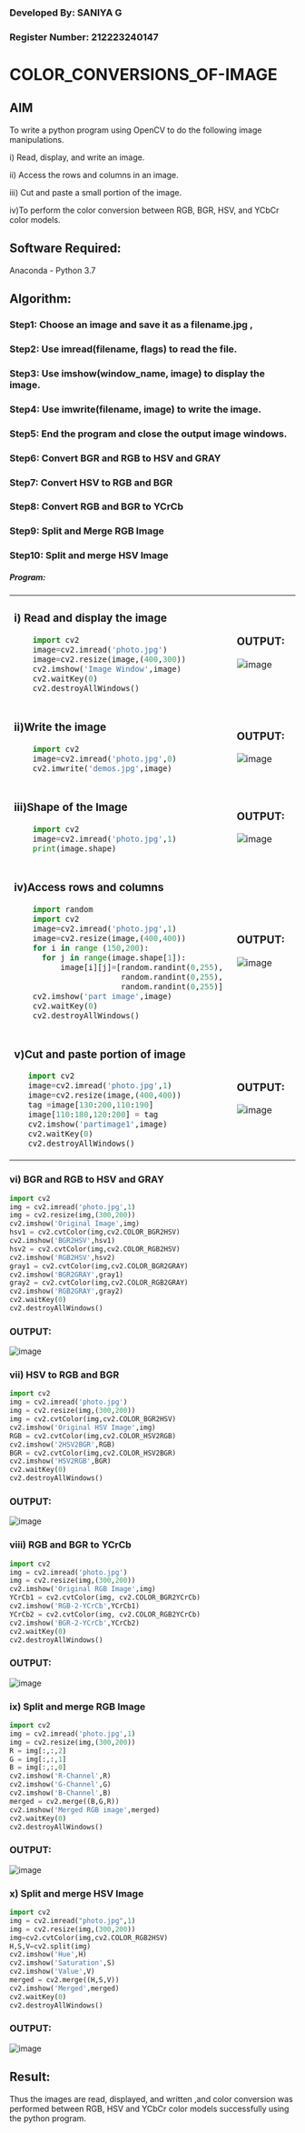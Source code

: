 ### Developed By: SANIYA G
### Register Number: 212223240147

# COLOR_CONVERSIONS_OF-IMAGE
## AIM
To write a python program using OpenCV to do the following image manipulations.

i) Read, display, and write an image.

ii) Access the rows and columns in an image.

iii) Cut and paste a small portion of the image.

iv)To perform the color conversion between RGB, BGR, HSV, and YCbCr color models.


## Software Required:
Anaconda - Python 3.7
## Algorithm:
### Step1: Choose an image and save it as a filename.jpg ,
### Step2: Use imread(filename, flags) to read the file.
### Step3: Use imshow(window_name, image) to display the image.
### Step4: Use imwrite(filename, image) to write the image.
### Step5: End the program and close the output image windows.
### Step6: Convert BGR and RGB to HSV and GRAY
### Step7: Convert HSV to RGB and BGR
### Step8: Convert RGB and BGR to YCrCb
### Step9: Split and Merge RGB Image
### Step10: Split and merge HSV Image

##### Program:

<table>
  <tr>
    <td width=50%>

### i) Read and display the image
```Python
    import cv2
    image=cv2.imread('photo.jpg')
    image=cv2.resize(image,(400,300))
    cv2.imshow('Image Window',image)
    cv2.waitKey(0)
    cv2.destroyAllWindows()
``` 
  </td>
  <td>

### OUTPUT:
![image](https://github.com/user-attachments/assets/a98b0b9e-cd03-4682-beb0-e7991d0d2bef)




  </td>
  </tr>

   <tr>
    <td width=50%>

### ii)Write the image
```Python
    import cv2
    image=cv2.imread('photo.jpg',0)
    cv2.imwrite('demos.jpg',image)
```
  </td>
  <td>

### OUTPUT:
![image](https://github.com/user-attachments/assets/5d2abca0-65db-46e1-a17d-776bb8a8895b)



  </td>
  </tr>
  <tr>
    <td width=50%>

### iii)Shape of the Image
```Python
    import cv2
    image=cv2.imread('photo.jpg',1)
    print(image.shape)
```
  </td>
  <td>

### OUTPUT:
![image](https://github.com/user-attachments/assets/6e31ce9e-41ff-4f66-bc51-54dac2b09147)



  </td>
  </tr>
  <tr>
    <td>
      
### iv)Access rows and columns
```Python
    import random
    import cv2
    image=cv2.imread('photo.jpg',1)
    image=cv2.resize(image,(400,400))
    for i in range (150,200):
      for j in range(image.shape[1]):
          image[i][j]=[random.randint(0,255),
                       random.randint(0,255),
                       random.randint(0,255)] 
    cv2.imshow('part image',image)
    cv2.waitKey(0)
    cv2.destroyAllWindows()
```
  </td>
  <td width="50%">

### OUTPUT:
![image](https://github.com/user-attachments/assets/9c743ac9-dc74-4700-98c3-450e17b7c082)


  </td>
  </tr>
  <tr>
    <td width=50%>
      
### v)Cut and paste portion of image

 ```Python
    import cv2
    image=cv2.imread('photo.jpg',1)
    image=cv2.resize(image,(400,400))
    tag =image[130:200,110:190]
    image[110:180,120:200] = tag
    cv2.imshow('partimage1',image)
    cv2.waitKey(0)
    cv2.destroyAllWindows()
```
  </td>
  <td>
    
### OUTPUT:
![image](https://github.com/user-attachments/assets/e241a756-1dc5-4ab5-84b1-bfeb731bc1f1)



  </td>
  </tr>
</table>

### vi) BGR and RGB to HSV and GRAY
```Python
import cv2
img = cv2.imread('photo.jpg',1)
img = cv2.resize(img,(300,200))
cv2.imshow('Original Image',img)
hsv1 = cv2.cvtColor(img,cv2.COLOR_BGR2HSV)
cv2.imshow('BGR2HSV',hsv1)
hsv2 = cv2.cvtColor(img,cv2.COLOR_RGB2HSV)
cv2.imshow('RGB2HSV',hsv2)
gray1 = cv2.cvtColor(img,cv2.COLOR_BGR2GRAY)
cv2.imshow('BGR2GRAY',gray1)
gray2 = cv2.cvtColor(img,cv2.COLOR_RGB2GRAY)
cv2.imshow('RGB2GRAY',gray2)
cv2.waitKey(0)
cv2.destroyAllWindows()
```

### OUTPUT:
![image](https://github.com/user-attachments/assets/4168991e-f144-4dd8-a4f4-deae88cf1328)




### vii) HSV to RGB and BGR
```Python
import cv2
img = cv2.imread('photo.jpg')
img = cv2.resize(img,(300,200))
img = cv2.cvtColor(img,cv2.COLOR_BGR2HSV)
cv2.imshow('Original HSV Image',img)
RGB = cv2.cvtColor(img,cv2.COLOR_HSV2RGB)
cv2.imshow('2HSV2BGR',RGB)
BGR = cv2.cvtColor(img,cv2.COLOR_HSV2BGR)
cv2.imshow('HSV2RGB',BGR)
cv2.waitKey(0)
cv2.destroyAllWindows()
```

### OUTPUT:
![image](https://github.com/user-attachments/assets/af8f95cc-5e09-42aa-bf29-4b1f720abf64)




### viii) RGB and BGR to YCrCb
```Python
import cv2
img = cv2.imread('photo.jpg')
img = cv2.resize(img,(300,200))
cv2.imshow('Original RGB Image',img)
YCrCb1 = cv2.cvtColor(img, cv2.COLOR_BGR2YCrCb)
cv2.imshow('RGB-2-YCrCb',YCrCb1)
YCrCb2 = cv2.cvtColor(img, cv2.COLOR_RGB2YCrCb)
cv2.imshow('BGR-2-YCrCb',YCrCb2)
cv2.waitKey(0)
cv2.destroyAllWindows()
```

### OUTPUT:
![image](https://github.com/user-attachments/assets/f05e7e4c-7bcd-4c4c-b29f-ca389c2a8870)



### ix) Split and merge RGB Image
```Python
import cv2
img = cv2.imread('photo.jpg',1)
img = cv2.resize(img,(300,200))
R = img[:,:,2]
G = img[:,:,1]
B = img[:,:,0]
cv2.imshow('R-Channel',R)
cv2.imshow('G-Channel',G)
cv2.imshow('B-Channel',B)
merged = cv2.merge((B,G,R))
cv2.imshow('Merged RGB image',merged)
cv2.waitKey(0)
cv2.destroyAllWindows()
```

### OUTPUT:
![image](https://github.com/user-attachments/assets/fddf8c78-cdd3-45d7-b62a-8473518bc35f)




### x) Split and merge HSV Image
```Python
import cv2
img = cv2.imread("photo.jpg",1)
img = cv2.resize(img,(300,200))
img=cv2.cvtColor(img,cv2.COLOR_RGB2HSV)
H,S,V=cv2.split(img)
cv2.imshow('Hue',H)
cv2.imshow('Saturation',S)
cv2.imshow('Value',V)
merged = cv2.merge((H,S,V))
cv2.imshow('Merged',merged)
cv2.waitKey(0)
cv2.destroyAllWindows()
```

### OUTPUT:
![image](https://github.com/user-attachments/assets/6fc9cef6-7652-491e-ad41-341f8ce3c8ab)



## Result:
Thus the images are read, displayed, and written ,and color conversion was performed between RGB, HSV and YCbCr color models successfully using the python program.







